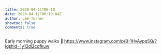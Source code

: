 ```yaml
---
title: 2020-04-11T06-10
date: 2020-04-11T06:10:04Z
author: Lee Turner
showtoc: false
comments: true
---
```


Early morning puppy walks 🐶 https://www.instagram.com/p/B-1HvAypqSQ/?igshid=1y13dl2cofkuw

